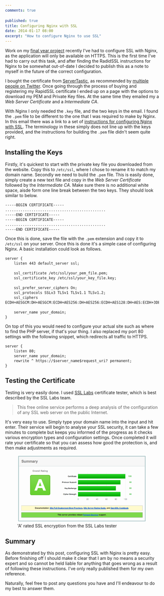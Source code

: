 ```yaml
---
comments: true

published: true
title: Configuring Nginx with SSL
date: 2014-01-17 08:00
excerpt: "How to configure Nginx to use SSL"
---
```


Work on my [final year project](/notebook/2013/08/server-observer/ "Server Observer - Server Monitoring made Simple") recently I've had to configure SSL with Nginx, as the application will only be available on HTTPS. This is the first time I've had to carry out this task, and after finding the RadidSSL instructions for Nginx to be somewhat out-of-date I decided to publish this as a note to myself in the future of the correct configuration. 

I bought the certificate from [ServerTastic](https://www.servertastic.com "ServerTastic SSL"), as recommended by [multiple people on Twitter](https://twitter.com/danielsgroves/status/420205640175194112 "SSL providor recommendations on Twitter"). Once going through the process of buying and registering my RapidSSL certificate I ended up on a page with the options to download my PEM and Private Key files. At the same time they emailed my a *Web Server Certificate* and a *Intermediate CA*. 

With Nginx I only needed the `.key` file, and the two keys in the email. I found the `.pem` file to be different to the one that I was required to make by Nginx. In this email there was a link to a set of [instructions for configuring Nginx with SSL](https://knowledge.rapidssl.com/support/ssl-certificate-support/index?page=content&actp=CROSSLINK&id=SO17664 "Nginx Installation Instructions for Nginx server"). The terminology in these simply does not line up with the keys provided, and the instructions for building the `.pem` file didn't seem quite right. 

## Installing the Keys

Firstly, it's quickest to start with the private key file you downloaded from the website. Copy this to `/etc/ssl`, where I chose to rename it to match my domain name. Secondly we need to build the `.pem` file. This is easily done, simply create a new text file and copy in the *Web Server Certificate* followed by the *Intermediate CA*. Make sure there is no additional white space, aisde form one line break between the two keys. They should look similar to below. 

```
-----BEGIN CERTIFICATE-----
..............................................
-----END CERTIFICATE-----
-----BEGIN CERTIFICATE-----
..............................................
-----END CERTIFICATE-----
```

Once this is done, save the file with the `.pem` extension and copy it to `/etc/ssl` on your server. Once this is done it's a simple case of configuring Nginx. A basic installation could look as follows. 

```
server {
    listen 443 default_server ssl;

    ssl_certificate /etc/ssl/your_pem_file.pem;
    ssl_certificate_key /etc/ssl/your_key_file.key;

    ssl_prefer_server_ciphers On;
    ssl_protocols SSLv3 TLSv1 TLSv1.1 TLSv1.2;
    ssl_ciphers ECDH+AESGCM:DH+AESGCM:ECDH+AES256:DH+AES256:ECDH+AES128:DH+AES:ECDH+3DES:DH+3DES:RSA+AES:RSA+3DES:!aNULL:!MD5:!DSS;

    server_name your_domain; 
}
```

On top of this you would need to configure your actual site such as where to find the PHP server, if that's your thing. I also replaced my port 80 settings with the following snippet, which redirects all traffic to HTTPS. 

```
server {
    listen 80;
    server_name your_domain;
    rewrite ^ https://$server_name$request_uri? permanent;
}
```

## Testing the Certificate

Testing is very easily done. I used [SSL Labs](https://www.ssllabs.com/ssltest/ "") certificate tester, which is best described by the SSL Labs team. 

> This free online service performs a deep analysis of the configuration of any SSL web server on the public Internet. 

It's very easy to use. Simply type your domain name into the input and hit enter. Their service will begin to analyse your SSL security, it can take a few minutes to complete but keeps you informed of the progress as it checks various encryption types and configuration settings. Once completed it will rate your certificate so that you can assess how good the protection is, and then make adjustments as required. 

<figure>
    <img src="/assets/images/blog/2014-01-16-nginx-with-ssl/ssllabs-approval.png" alt="'A' rated SSL encryption from the SSL Labs tester" />
    <figcaption>'A' rated SSL encryption from the SSL Labs tester</figcaption>
</figure>

## Summary

As demonstrated by this post, configuring SSL with Nginx is pretty easy. Before finishing off I should make it clear that I am by no means a security expert and so cannot be held liable for anything that goes wrong as a result of following these instructions. I've only really published them for my own reference. 

Naturally, feel free to post any questions you have and I'll endeavour to do my best to answer them. 
